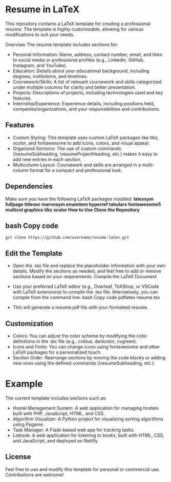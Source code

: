 # Resume in LaTeX
This repository contains a LaTeX template for creating a professional resume. The template is highly customizable, allowing for various modifications to suit your needs.

Overview
The resume template includes sections for:

- Personal Information: Name, address, contact number, email, and links to social media or professional profiles (e.g., LinkedIn, GitHub, Instagram, and YouTube).
- Education: Details about your educational background, including degrees, institutions, and timelines.
- Coursework/Skills: A list of relevant coursework and skills categorized under multiple columns for clarity and better presentation.
- Projects: Descriptions of projects, including technologies used and key features.
- Internship/Experience: Experience details, including positions held, companies/organizations, and your responsibilities and contributions.
## Features
- Custom Styling: This template uses custom LaTeX packages like tikz, xcolor, and fontawesome to add icons, colors, and visual appeal.
- Organized Sections: The use of custom commands (\resumeSubheading, \resumeProjectHeading, etc.) makes it easy to add new entries in each section.
- Multicolumn Layout: Coursework and skills are arranged in a multi-column format for a compact and professional look.
## Dependencies
Make sure you have the following LaTeX packages installed:
**latexsym**
**fullpage
titlesec
marvosym
enumitem
hyperref
tabularx
fontawesome5
multicol
graphicx
tikz
xcolor
How to Use
Clone the Repository**

## bash Copy code
```git clone https://github.com/username/resume-latex.git```
## Edit the Template

- Open the .tex file and replace the placeholder information with your own details.
Modify the sections as needed, and feel free to add or remove sections based on your requirements.
Compile the LaTeX Document

- Use your preferred LaTeX editor (e.g., Overleaf, TeXShop, or VSCode with LaTeX extensions) to compile the .tex file.
Alternatively, you can compile from the command line:
bash
Copy code
pdflatex resume.tex
- This will generate a resume.pdf file with your formatted resume.
## Customization
- Colors: You can adjust the color scheme by modifying the color definitions in the .tex file (e.g., cvblue, darkcolor, cvgreen).
- Icons and Fonts: You can change icons using fontawesome and other LaTeX packages for a personalized touch.
- Section Order: Rearrange sections by moving the code blocks or adding new ones using the defined commands (\resumeSubheading, etc.).
# Example
The current template includes sections such as:

- Hostel Management System: A web application for managing hostels built with PHP, JavaScript, HTML, and CSS.
- Algorithm Visualizer: A Python project for visualizing sorting algorithms using Pygame.
- Task Manager: A Flask-based web app for tracking tasks.
- Lisbook: A web application for listening to books, built with HTML, CSS, and JavaScript, and deployed on Netlify.
## License
Feel free to use and modify this template for personal or commercial use. Contributions are welcome!







